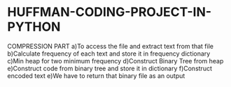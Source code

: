 # HUFFMAN-CODING-PROJECT-IN-PYTHON
COMPRESSION PART
a)To access the file and extract text from that file
b)Calculate frequency of each text and store it in frequency dictionary
c)Min heap for two minimum frequency
d)Construct Binary Tree from heap
e)Construct code from binary tree and store it in dictionary
f)Construct encoded text
e)We have to return that binary file as an output
